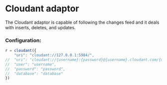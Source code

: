 # Cloudant adaptor

The Cloudant adaptor is capable of following the changes feed and it deals with
inserts, deletes, and updates.

### Configuration:
```javascript
r = cloudant({
    "uri": "cloudant://127.0.0.1:5984/",
//  "uri": "cloudant://{username}:{password}@{username}.cloudant.com/{database}",
//  "user": "username",
//  "password": "password",
//  "database": "database"
})
```
